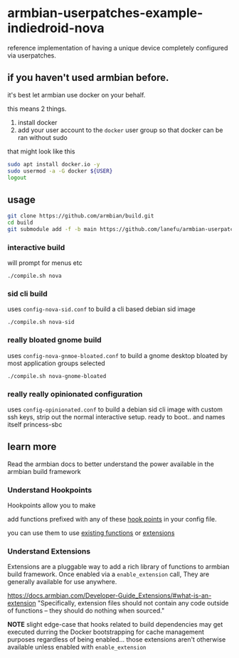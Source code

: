 # armbian-userpatches-example-indiedroid-nova
reference implementation of having a unique device completely configured via userpatches.


## if you haven't used armbian before.

it's best let armbian use docker on your behalf.

this means 2 things.

1. install docker
1. add your user account to the `docker` user group so that docker can be ran without sudo

that might look like this

```bash
sudo apt install docker.io -y
sudo usermod -a -G docker ${USER}
logout
```

## usage

```bash
git clone https://github.com/armbian/build.git
cd build
git submodule add -f -b main https://github.com/lanefu/armbian-userpatches-example-indiedroid-nova.git userpatches
```

### interactive build

will prompt for menus etc

```
./compile.sh nova
```

### sid cli build

uses `config-nova-sid.conf` to build a cli based debian sid image

`./compile.sh nova-sid`

### really bloated gnome build

uses `config-nova-gnmoe-bloated.conf` to build a gnome desktop bloated by most application groups selected

`./compile.sh nova-gnome-bloated`

### really really opinionated configuration

uses `config-opinionated.conf` to build a debian sid cli image with custom ssh keys, strip out the normal interactive setup.  ready to boot.. and names itself princess-sbc



## learn more

Read the armbian docs to better understand the power available in the armbian build framework


### Understand Hookpoints

Hookpoints allow you to make

add functions prefixed with any of these [hook points](https://docs.armbian.com/Developer-Guide_Extensions-Hooks/) in your config file.

you can use them to use [existing functions](https://github.com/armbian/build/tree/main/lib/functions) or [extensions](https://docs.armbian.com/Developer-Guide_Extensions/)

### Understand Extensions

Extensions are a pluggable way to add a rich library of functions to armbian build framework.   Once enabled via a `enable_extension` call, They are generally available for use anywhere.

https://docs.armbian.com/Developer-Guide_Extensions/#what-is-an-extension      "Specifically, extension files should not contain any code outside of functions – they should do nothing when sourced."

**NOTE** slight edge-case that hooks related to build dependencies may get executed durring the Docker bootstrapping for cache management purposes regardless of being enabled... those extensions aren't otherwise available unless enabled with `enable_extension`